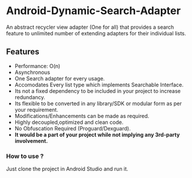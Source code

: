 # Android-Dynamic-Search-Adapter
An abstract recycler view adapter (One for all) that provides a search feature to unlimited number of extending adapters for their individual lists.

## Features
 - Performance: O(n)
 - Asynchronous
 - One Search adapter for every usage.
 - Accomodates Every list type which implements Searchable Interface.
 - Its not a fixed dependency to be included in your project to increase redundancy.
 - Its flexible to be converted in any library/SDK or modular form as per your requirement.
 - Modifications/Enhancements can be made as required.
 - Highly decoupled,optimized and clean code.
 - No Obfuscation Required (Proguard/Dexguard).
 - **It would be a part of your project while not implying any 3rd-party involvement.**
 
 ### How to use ?
   
   Just clone the project in Android Studio and run it. 
